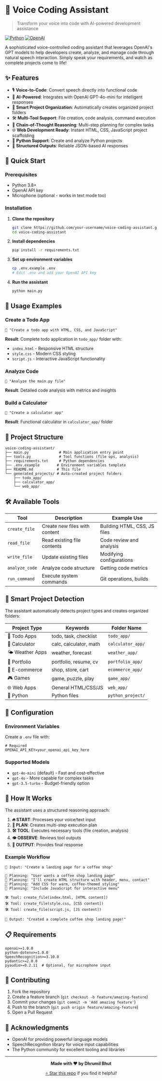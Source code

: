 # 🎤 Voice Coding Assistant

> Transform your voice into code with AI-powered development assistance

[![Python](https://img.shields.io/badge/Python-3.8+-blue.svg)](https://python.org)
[![OpenAI](https://img.shields.io/badge/OpenAI-GPT--4o--mini-green.svg)](https://openai.com)


A sophisticated voice-controlled coding assistant that leverages OpenAI's GPT models to help developers create, analyze, and manage code through natural speech interaction. Simply speak your requirements, and watch as complete projects come to life!

## ✨ Features

- 🎙️ **Voice-to-Code**: Convert speech directly into functional code
- 🤖 **AI-Powered**: Integrates with OpenAI GPT-4o-mini for intelligent responses
- 📁 **Smart Project Organization**: Automatically creates organized project folders
- 🛠️ **Multi-Tool Support**: File creation, code analysis, command execution
- 🧠 **Chain-of-Thought Reasoning**: Multi-step planning for complex tasks
- 🌐 **Web Development Ready**: Instant HTML, CSS, JavaScript project scaffolding
- 🐍 **Python Support**: Create and analyze Python projects
- 📝 **Structured Outputs**: Reliable JSON-based AI responses

## 🚀 Quick Start

### Prerequisites

- Python 3.8+
- OpenAI API key
- Microphone (optional - works in text mode too)

### Installation

1. **Clone the repository**
   ```bash
   git clone https://github.com/your-username/voice-coding-assistant.git
   cd voice-coding-assistant
   ```

2. **Install dependencies**
   ```bash
   pip install -r requirements.txt
   ```

3. **Set up environment variables**
   ```bash
   cp .env.example .env
   # Edit .env and add your OpenAI API key
   ```

4. **Run the assistant**
   ```bash
   python main.py
   ```

## 🎯 Usage Examples

### Create a Todo App
```
🎤 "Create a todo app with HTML, CSS, and JavaScript"
```
**Result**: Complete todo application in `todo_app/` folder with:
- `index.html` - Responsive HTML structure
- `style.css` - Modern CSS styling  
- `script.js` - Interactive JavaScript functionality

### Analyze Code
```
🎤 "Analyze the main.py file"
```
**Result**: Detailed code analysis with metrics and insights

### Build a Calculator
```
🎤 "Create a calculator app"
```
**Result**: Functional calculator in `calculator_app/` folder

## 📂 Project Structure

```
voice-coding-assistant/
├── main.py              # Main application entry point
├── tools.py             # Tool functions (file ops, analysis)
├── requirements.txt     # Python dependencies
├── .env.example        # Environment variables template
├── README.md           # This file
└── generated_projects/ # Auto-created project folders
    ├── todo_app/
    ├── calculator_app/
    └── web_app/
```

## 🛠️ Available Tools

| Tool | Description | Example Use |
|------|-------------|-------------|
| `create_file` | Create new files with content | Building HTML, CSS, JS files |
| `read_file` | Read existing file contents | Code review and analysis |
| `write_file` | Update existing files | Modifying configurations |
| `analyze_code` | Analyze code structure | Getting code metrics |
| `run_command` | Execute system commands | Git operations, builds |

## 🎨 Smart Project Detection

The assistant automatically detects project types and creates organized folders:

| Project Type | Keywords | Folder Name |
|--------------|----------|-------------|
| 📝 Todo Apps | todo, task, checklist | `todo_app/` |
| 🧮 Calculator | calc, calculator, math | `calculator_app/` |
| 🌤️ Weather Apps | weather, forecast | `weather_app/` |
| 💼 Portfolio | portfolio, resume, cv | `portfolio_app/` |
| 🛒 E-commerce | shop, store, cart | `ecommerce_app/` |
| 🎮 Games | game, puzzle, play | `game_app/` |
| 🌐 Web Apps | General HTML/CSS/JS | `web_app/` |
| 🐍 Python | Python files | `python_project/` |

## 🔧 Configuration

### Environment Variables

Create a `.env` file with:

```env
# Required
OPENAI_API_KEY=your_openai_api_key_here
```

### Supported Models

- `gpt-4o-mini` (default) - Fast and cost-effective
- `gpt-4o` - More capable for complex tasks
- `gpt-3.5-turbo` - Budget-friendly option

## 🧠 How It Works

The assistant uses a structured reasoning approach:

1. **🔥 START**: Processes your voice/text input
2. **🧠 PLAN**: Creates multi-step execution plan
3. **🛠️ TOOL**: Executes necessary tools (file creation, analysis)
4. **👁️ OBSERVE**: Reviews tool outputs
5. **🤖 OUTPUT**: Provides final response

### Example Workflow

```
🎤 Input: "Create a landing page for a coffee shop"

🧠 Planning: "User wants a coffee shop landing page"
🧠 Planning: "I'll create HTML structure with header, menu, contact"
🧠 Planning: "Add CSS for warm, coffee-themed styling"
🧠 Planning: "Include JavaScript for interactive menu"

🛠️ Tool: create_file(index.html, [HTML content])
🛠️ Tool: create_file(style.css, [CSS content])  
🛠️ Tool: create_file(script.js, [JS content])

🤖 Output: "Created a complete coffee shop landing page!"
```

## 📋 Requirements

```
openai>=1.0.0
python-dotenv>=1.0.0
SpeechRecognition>=3.10.0
pydantic>=2.0.0
pyaudio>=0.2.11  # Optional, for microphone input
```

## 🤝 Contributing

1. Fork the repository
2. Create a feature branch (`git checkout -b feature/amazing-feature`)
3. Commit your changes (`git commit -m 'Add amazing feature'`)
4. Push to the branch (`git push origin feature/amazing-feature`)
5. Open a Pull Request


## 🙏 Acknowledgments

- OpenAI for providing powerful language models
- SpeechRecognition library for voice input capabilities
- The Python community for excellent tooling and libraries



---

<div align="center">

**Made with ❤️ by Dhrumil Bhut**

[⭐ Star this repo](https://github.com/your-username/voice-coding-assistant) if you find it helpful!

</div>